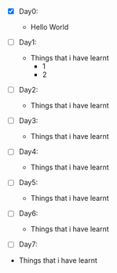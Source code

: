 - [x] Day0: 
  - Hello World

- [ ] Day1:
  - Things that i have learnt 
    - 1
    - 2
- [ ] Day2:
  - Things that i have learnt 

- [ ] Day3:
    - Things that i have learnt 

- [ ] Day4:
    - Things that i have learnt 

- [ ] Day5:
    - Things that i have learnt 

- [ ] Day6:
    - Things that i have learnt 

- [ ] Day7:
- Things that i have learnt 
